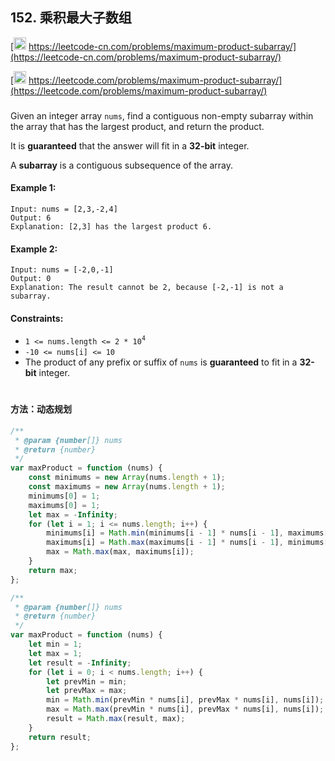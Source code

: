## 152. 乘积最大子数组

[<img src="https://static.leetcode-cn.com/cn-mono-assets/production/assets/logo-dark-cn.c42314a8.svg" height="20" /> https://leetcode-cn.com/problems/maximum-product-subarray/](https://leetcode-cn.com/problems/maximum-product-subarray/)

[<img src="https://assets.leetcode.com/static_assets/public/webpack_bundles/images/logo-dark.e99485d9b.svg" height="20"/> https://leetcode.com/problems/maximum-product-subarray/](https://leetcode.com/problems/maximum-product-subarray/)

###

Given an integer array `nums`, find a contiguous non-empty subarray within the array that has the largest product, and return the product.

It is **guaranteed** that the answer will fit in a **32-bit** integer.

A **subarray** is a contiguous subsequence of the array.

#### Example 1:

```
Input: nums = [2,3,-2,4]
Output: 6
Explanation: [2,3] has the largest product 6.
```

#### Example 2:

```
Input: nums = [-2,0,-1]
Output: 0
Explanation: The result cannot be 2, because [-2,-1] is not a subarray.
```

#### Constraints:

-   `1 <= nums.length <= 2 * 10`<sup>`4`</sup>
-   `-10 <= nums[i] <= 10`
-   The product of any prefix or suffix of `nums` is **guaranteed** to fit in a **32-bit** integer.

#

#### 方法：动态规划

```js
/**
 * @param {number[]} nums
 * @return {number}
 */
var maxProduct = function (nums) {
    const minimums = new Array(nums.length + 1);
    const maximums = new Array(nums.length + 1);
    minimums[0] = 1;
    maximums[0] = 1;
    let max = -Infinity;
    for (let i = 1; i <= nums.length; i++) {
        minimums[i] = Math.min(minimums[i - 1] * nums[i - 1], maximums[i - 1] * nums[i - 1], nums[i - 1]);
        maximums[i] = Math.max(maximums[i - 1] * nums[i - 1], minimums[i - 1] * nums[i - 1], nums[i - 1]);
        max = Math.max(max, maximums[i]);
    }
    return max;
};
```

```js
/**
 * @param {number[]} nums
 * @return {number}
 */
var maxProduct = function (nums) {
    let min = 1;
    let max = 1;
    let result = -Infinity;
    for (let i = 0; i < nums.length; i++) {
        let prevMin = min;
        let prevMax = max;
        min = Math.min(prevMin * nums[i], prevMax * nums[i], nums[i]);
        max = Math.max(prevMin * nums[i], prevMax * nums[i], nums[i]);
        result = Math.max(result, max);
    }
    return result;
};
```
